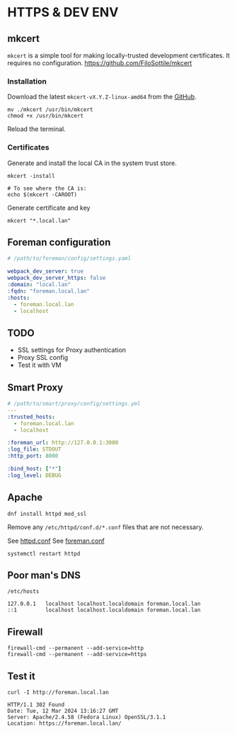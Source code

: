 # HTTPS & DEV ENV

## mkcert

`mkcert` is a simple tool for making locally-trusted development certificates. It requires no configuration.
https://github.com/FiloSottile/mkcert

### Installation
Download the latest `mkcert-vX.Y.Z-linux-amd64` from the [GitHub](https://github.com/FiloSottile/mkcert/releases).

```
mv ./mkcert /usr/bin/mkcert
chmod +x /usr/bin/mkcert
```

Reload the terminal.

### Certificates
Generate and install the local CA in the system trust store.

```
mkcert -install

# To see where the CA is:
echo $(mkcert -CAROOT)
```

Generate certificate and key

```
mkcert "*.local.lan"
```

## Foreman configuration

```yaml
# /path/to/foreman/config/settings.yaml

webpack_dev_server: true
webpack_dev_server_https: false
:domain: "local.lan"
:fqdn: "foreman.local.lan"
:hosts:
  - foreman.local.lan
  - localhost
```

## TODO

- SSL settings for Proxy authentication
- Proxy SSL config
- Test it with VM

## Smart Proxy

```yaml
# /path/to/smart/proxy/config/settings.yml
---
:trusted_hosts:
  - foreman.local.lan
  - localhost

:foreman_url: http://127.0.0.1:3000
:log_file: STDOUT
:http_port: 8000

:bind_host: ["*"]
:log_level: DEBUG
```

## Apache

```
dnf install httpd mod_ssl
```

Remove any `/etc/httpd/conf.d/*.conf` files that are not necessary.

See [httpd.conf](/data/httpd/httpd.conf)
See [foreman.conf](/data/httpd/foreman.conf)

```
systemctl restart httpd
```

## Poor man's DNS

`/etc/hosts`

```
127.0.0.1   localhost localhost.localdomain foreman.local.lan
::1         localhost localhost.localdomain foreman.local.lan

```

## Firewall

```
firewall-cmd --permanent --add-service=http
firewall-cmd --permanent --add-service=https
```

## Test it

```
curl -I http://foreman.local.lan

HTTP/1.1 302 Found
Date: Tue, 12 Mar 2024 13:16:27 GMT
Server: Apache/2.4.58 (Fedora Linux) OpenSSL/3.1.1
Location: https://foreman.local.lan/
```
